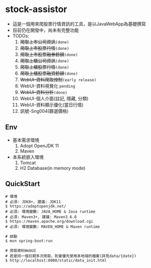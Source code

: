 # stock-assistor
- 這是一個用來爬股票行情資訊的工具，是以JavaWebApp為基礎撰寫
- 目前仍在開發中，尚未有完整功能
- TODOs:
    1. <s>爬取上市公司資訊</s>`(done)`
    2. <s>爬取上市股票行情</s>`(done)`
    3. <s>爬取上市股票融券餘額</s>`(done)`
    4. <s>爬取上櫃公司資訊</s>`(done)`
    5. <s>爬取上櫃股票行情</s>`(done)`
    6. <s>爬取上櫃股票融資餘額</s>`(done)`
    7. <s>WebUI-資料爬取控制</s>`(early release)`
    8. WebUI-資料視覺化 `pending`
    9. <s>WebUI-資料分析</s>`(done)`
    10. WebUI-個人介面(註記, 隱藏, 分類)
    11. WebUI-資料顯示優化(當日行情)
    12. 訊號-Sng004(篩選價格)

## Env
- 基本需求環境
    1. Adopt OpenJDK 11
    2. Maven
- 本系統嵌入環境
    1. Tomcat
    2. H2 Database(in memory mode)

## QuickStart
```
# 環境
# 必須: JDK8+, 建議: JDK11
$ https://adoptopenjdk.net/
# 必須: 環境變數: JAVA_HOME & Java runtime
# 必須: Maven3+, 建議: Maven3.6.0
$ https://maven.apache.org/download.cgi
# 必須: 環境變數: MAVEN_HOME & Maven runtime

# 啟動
$ mvn spring-boot:run

# 爬取資料WebUI
# 若是同一個日期多次爬取，則會優先使用本地端的檔案(詳見data/{date})
$ http://localhost:8080/static/data_init.html

```
